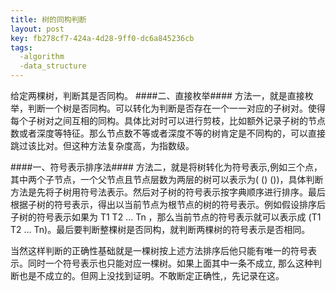 ```yaml
---
title: 树的同构判断
layout: post
key: fb278cf7-424a-4d28-9ff0-dc6a845236cb
tags:
  -algorithm
  -data_structure
---
```


给定两棵树，判断其是否同构。
####二、直接枚举####
方法一，就是直接枚举，判断一个树是否同构。可以转化为判断是否存在一个一一对应的子树对。使得每个子树对之间互相的同构。具体比对时可以进行剪枝，比如额外记录子树的节点数或者深度等特征。那么节点数不等或者深度不等的树肯定是不同构的，可以直接跳过该比对。但这种方法复杂度高，为指数级。

####一、符号表示排序法####
方法二，就是将树转化为符号表示,例如三个点，其中两个子节点，一个父节点且节点层数为两层的树可以表示为( () ())，具体判断方法是先将子树用符号法表示。然后对子树的符号表示按字典顺序进行排序。最后根据子树的符号表示，得出以当前节点为根节点的树的符号表示。例如假设排序后子树的符号表示如果为 T1 T2 ... Tn ，那么当前节点的符号表示就可以表示成 (T1 T2 ... Tn)。最后要判断整棵树是否同构，就判断两棵树的符号表示是否相同。

当然这样判断的正确性基础就是一棵树按上述方法排序后他只能有唯一的符号表示。同时一个符号表示也只能对应一棵树。如果上面其中一条不成立, 那么这种判断也是不成立的。但网上没找到证明。不敢断定正确性,，先记录在这。
